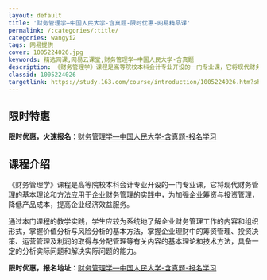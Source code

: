 ```yaml
---
layout: default
title: '财务管理学—中国人民大学-含真题-限时优惠-网易精品课'
permalink: /:categories/:title/
categories: wangyi2
tags: 网易提供
cover: 1005224026.jpg
keywords: 精选网课,网易云课堂,财务管理学—中国人民大学-含真题
description: 《财务管理学》课程是高等院校本科会计专业开设的一门专业课，它将现代财务管理的基本理论和方法应用于企业财务管理的实践中，为
classid: 1005224026
targetlink: https://study.163.com/course/introduction/1005224026.htm?share=1&shareId=1025206652&utm_campaign=share&utm_medium=iphoneShare&utm_source=&utm_u=1025206652
---
```


## 限时特惠

**限时优惠，火速报名**：[财务管理学—中国人民大学-含真题-报名学习](https://study.163.com/course/introduction/1005224026.htm?share=1&shareId=1025206652&utm_campaign=share&utm_medium=iphoneShare&utm_source=&utm_u=1025206652)

## 课程介绍

《财务管理学》课程是高等院校本科会计专业开设的一门专业课，它将现代财务管理的基本理论和方法应用于企业财务管理的实践中，为加强企业筹资与投资管理，降低产品成本，提高企业经济效益服务。

通过本门课程的教学实践，学生应较为系统地了解企业财务管理工作的内容和组织形式，掌握价值分析与风险分析的基本方法，掌握企业理财中的筹资管理、投资决策、运营管理及利润的取得与分配管理等有关内容的基本理论和技术方法，具备一定的分析实际问题和解决实际问题的能力。

**限时优惠，报名地址**：[财务管理学—中国人民大学-含真题-报名学习](https://study.163.com/course/introduction/1005224026.htm?share=1&shareId=1025206652&utm_campaign=share&utm_medium=iphoneShare&utm_source=&utm_u=1025206652)

